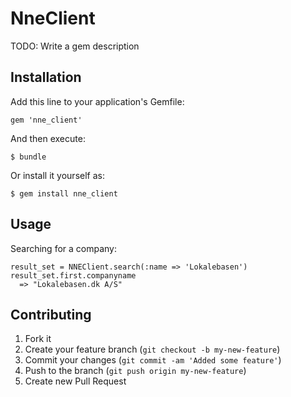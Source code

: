 # NneClient

TODO: Write a gem description

## Installation

Add this line to your application's Gemfile:

    gem 'nne_client'

And then execute:

    $ bundle

Or install it yourself as:

    $ gem install nne_client

## Usage

Searching for a company:

    result_set = NNEClient.search(:name => 'Lokalebasen')
    result_set.first.companyname
      => "Lokalebasen.dk A/S"

## Contributing

1. Fork it
2. Create your feature branch (`git checkout -b my-new-feature`)
3. Commit your changes (`git commit -am 'Added some feature'`)
4. Push to the branch (`git push origin my-new-feature`)
5. Create new Pull Request
